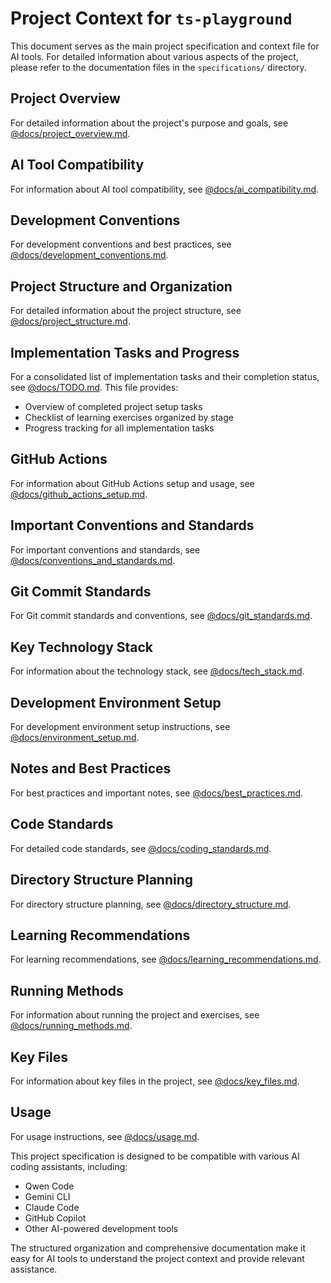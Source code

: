 # Project Context for `ts-playground`

This document serves as the main project specification and context file for AI tools. For detailed information about various aspects of the project, please refer to the documentation files in the `specifications/` directory.

## Project Overview
For detailed information about the project's purpose and goals, see [@docs/project_overview.md](specifications/project_overview.md).

## AI Tool Compatibility
For information about AI tool compatibility, see [@docs/ai_compatibility.md](specifications/ai_compatibility.md).

## Development Conventions
For development conventions and best practices, see [@docs/development_conventions.md](specifications/development_conventions.md).

## Project Structure and Organization
For detailed information about the project structure, see [@docs/project_structure.md](specifications/project_structure.md).

## Implementation Tasks and Progress
For a consolidated list of implementation tasks and their completion status, see [@docs/TODO.md](specifications/TODO.md).
This file provides:
- Overview of completed project setup tasks
- Checklist of learning exercises organized by stage
- Progress tracking for all implementation tasks

## GitHub Actions
For information about GitHub Actions setup and usage, see [@docs/github_actions_setup.md](specifications/github_actions_setup.md).

## Important Conventions and Standards
For important conventions and standards, see [@docs/conventions_and_standards.md](specifications/conventions_and_standards.md).

## Git Commit Standards
For Git commit standards and conventions, see [@docs/git_standards.md](specifications/git_standards.md).

## Key Technology Stack
For information about the technology stack, see [@docs/tech_stack.md](specifications/tech_stack.md).

## Development Environment Setup
For development environment setup instructions, see [@docs/environment_setup.md](specifications/environment_setup.md).

## Notes and Best Practices
For best practices and important notes, see [@docs/best_practices.md](specifications/best_practices.md).

## Code Standards
For detailed code standards, see [@docs/coding_standards.md](specifications/coding_standards.md).

## Directory Structure Planning
For directory structure planning, see [@docs/directory_structure.md](specifications/directory_structure.md).

## Learning Recommendations
For learning recommendations, see [@docs/learning_recommendations.md](specifications/learning_recommendations.md).

## Running Methods
For information about running the project and exercises, see [@docs/running_methods.md](specifications/running_methods.md).

## Key Files
For information about key files in the project, see [@docs/key_files.md](specifications/key_files.md).

## Usage
For usage instructions, see [@docs/usage.md](specifications/usage.md).

This project specification is designed to be compatible with various AI coding assistants, including:
- Qwen Code
- Gemini CLI
- Claude Code
- GitHub Copilot
- Other AI-powered development tools

The structured organization and comprehensive documentation make it easy for AI tools to understand the project context and provide relevant assistance.